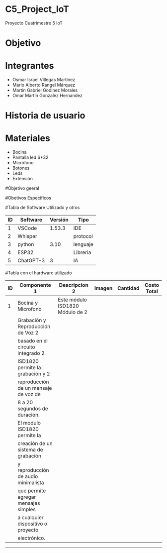 # C5_Project_IoT
Proyecto Cuatrimestre 5 IoT

# Objetivo


# Integrantes
- Osmar Israel Villegas Martínez
- Mario Alberto Rangel Márquez
- Martin Gabriel Godinez Morales
- Omar Martín Gonzalez Hernandez

# Historia de usuario



# Materiales
- Bocina
-	Pantalla led 6*32
-	Micrófono
-	Botones
-	Leds	
-	Extensión

#Objetivo geeral

#Obetivos Especificos

#Tabla de Software Utilizado y otros

| ID | Software | Versión |  Tipo  |
| ---|----------|---------|--------| 
| 1  | VSCode   | 1.53.3  |  IDE   |
| 2  | Whisper  |         |protocol|
| 3  | python   | 3.10    |lenguaje|
| 4  |  ESP32   |         |Libreria|
| 5  |ChatGPT-3 |  3      |  IA    |


#Tabla con el hardware utilizado

| ID |    Componente  1  |      Descripcion                  2 |             Imagen                 |   Cantidad  |  Costo Total  | 
| ---|-------------------|-------------------------------------|------------------------------------|-------------|---------------|
| 1  |Bocina y Microfono | Este módulo ISD1820 Módulo de     2 | 
                         | Grabación y Reproducción de Voz   2 |                          
                         | basado en el circuito integrado   2 |
                         | ISD1820 permite la grabación y    2 |
                         | reproducción de un mensaje de voz de|
                         | 8 a 20 segundos de duración.        |
                         | El modulo ISD1820 permite la        |
                         | creación de un sistema de grabación |
                         | y reproducción de audio minimalista |
                         | que permite agregar mensajes simples|
                         | a cualquier dispositivo o proyecto  |
                         | electrónico.                        |
------------------------------------------------------------------------------------------------------------------------------------
